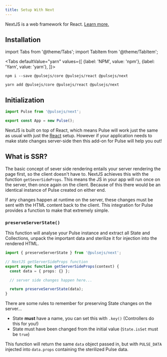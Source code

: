 ```yaml
---
title: Setup With Next
---
```


NextJS is a web framework for React. [Learn more.](https://nextjs.org/)

## Installation

import Tabs from '@theme/Tabs';
import TabItem from '@theme/TabItem';

<Tabs
  defaultValue="yarn"
  values={[
    {label: 'NPM', value: 'npm'},
    {label: 'Yarn', value: 'yarn'},
  ]}>
  <TabItem value="npm">

    npm i --save @pulsejs/core @pulsejs/react @pulsejs/next
	
  </TabItem>
  <TabItem value="yarn">

    yarn add @pulsejs/core @pulsejs/react @pulsejs/next

  </TabItem>
</Tabs>


## Initialization

```ts
import Pulse from '@pulsejs/next';

export const App = new Pulse();
```

NextJS is built on top of React, which means Pulse will work just the same as usual with just the [React](./setup-with-react.md) setup. However if your application needs to make state changes server-side then this add-on for Pulse will help you out!

## What is SSR?

The basic concept of sever side rendering entails your server rendering the page first, so the client doesn't have to. NextJS achieves this with the function `getSeverSideProps`. This means the JS in your app will run once on the server, then once again on the client. Because of this there would be an identical instance of Pulse created on either end.

If any changes happen at runtime on the server, these changes must be sent with the HTML content back to the client. This integration for Pulse provides a function to make that extremely simple.

### `preserveServerState()`

This function will analyse your Pulse instance and extract all State and Collections, unpack the important data and sterilize it for injection into the rendered HTML.

```ts
import { preserveServerState } from '@pulsejs/next';

// NextJS getServerSideProps function
export async function getServerSideProps(context) {
  const data = { props: {} };

  // server side changes happen here...

  return preserveServerState(data);
}
```

There are some rules to remember for preserving State changes on the server...

- State **must** have a name, you can set this with `.key()` (Controllers do this for you!)
- State must have been changed from the initial value (`State.isSet` must be `true`)

This function will return the same `data` object passed in, but with `PULSE_DATA` injected into `data.props` containing the sterilized Pulse data.